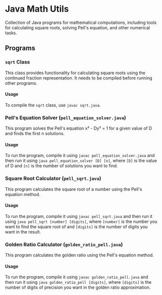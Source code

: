 # Java Math Utils

Collection of Java programs for mathematical computations, including tools for calculating square roots, solving Pell's equation, and other numerical tasks.

## Programs

### `sqrt` Class

This class provides functionality for calculating square roots using the continued fraction representation. It needs to be compiled before running other programs.

#### Usage

To compile the `sqrt` class, use `javac sqrt.java`.

### Pell's Equation Solver (`pell_equation_solver.java`)

This program solves the Pell's equation x² - Dy² = 1 for a given value of D and finds the first n solutions.

#### Usage

To run the program, compile it using `javac pell_equation_solver.java` and then run it using `java pell_equation_solver [D] [n]`, where `[D]` is the value of D and `[n]` is the number of solutions you want to find.

### Square Root Calculator (`pell_sqrt.java`)

This program calculates the square root of a number using the Pell's equation method.

#### Usage

To run the program, compile it using `javac pell_sqrt.java` and then run it using `java pell_sqrt [number] [digits]`, where `[number]` is the number you want to find the square root of and `[digits]` is the number of digits you want in the result.

### Golden Ratio Calculator (`golden_ratio_pell.java`)

This program calculates the golden ratio using the Pell's equation method.

#### Usage

To run the program, compile it using `javac golden_ratio_pell.java` and then run it using `java golden_ratio_pell [digits]`, where `[digits]` is the number of digits of precision you want in the golden ratio approximation.